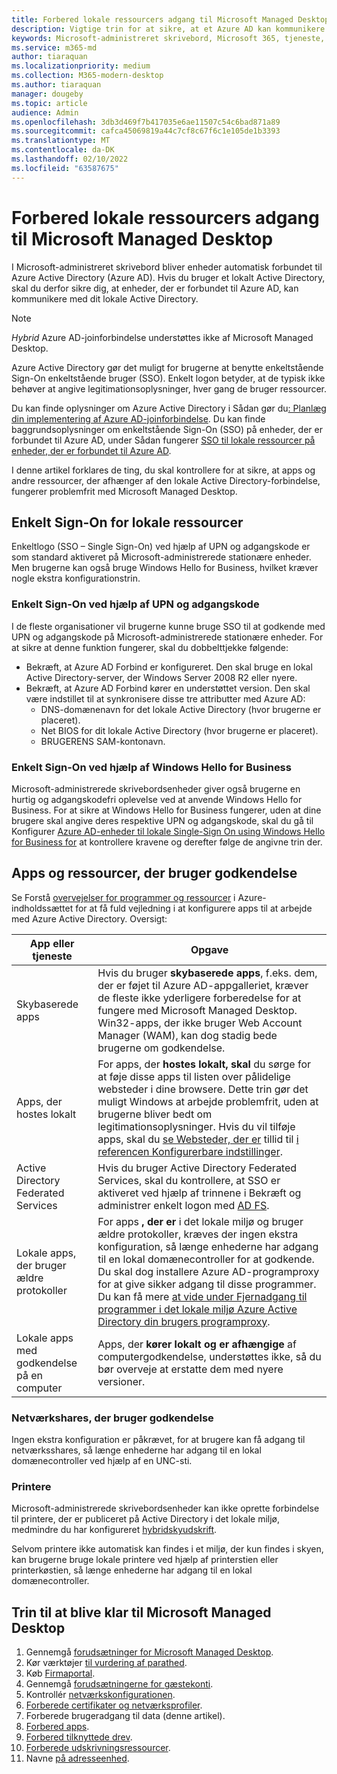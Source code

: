 ```yaml
---
title: Forbered lokale ressourcers adgang til Microsoft Managed Desktop
description: Vigtige trin for at sikre, at et Azure AD kan kommunikere med lokalt AD for at levere godkendelse
keywords: Microsoft-administreret skrivebord, Microsoft 365, tjeneste, dokumentation
ms.service: m365-md
author: tiaraquan
ms.localizationpriority: medium
ms.collection: M365-modern-desktop
ms.author: tiaraquan
manager: dougeby
ms.topic: article
audience: Admin
ms.openlocfilehash: 3db3d469f7b417035e6ae11507c54c6bad871a89
ms.sourcegitcommit: cafca45069819a44c7cf8c67f6c1e105de1b3393
ms.translationtype: MT
ms.contentlocale: da-DK
ms.lasthandoff: 02/10/2022
ms.locfileid: "63587675"
---
```

# <a name="prepare-on-premises-resources-access-for-microsoft-managed-desktop"></a>Forbered lokale ressourcers adgang til Microsoft Managed Desktop

I Microsoft-administreret skrivebord bliver enheder automatisk forbundet til Azure Active Directory (Azure AD). Hvis du bruger et lokalt Active Directory, skal du derfor sikre dig, at enheder, der er forbundet til Azure AD, kan kommunikere med dit lokale Active Directory.

> [!NOTE]  
> *Hybrid* Azure AD-joinforbindelse understøttes ikke af Microsoft Managed Desktop.

Azure Active Directory gør det muligt for brugerne at benytte enkeltstående Sign-On enkeltstående bruger (SSO). Enkelt logon betyder, at de typisk ikke behøver at angive legitimationsoplysninger, hver gang de bruger ressourcer.

Du kan finde oplysninger om Azure Active Directory i Sådan gør du[: Planlæg din implementering af Azure AD-joinforbindelse](/azure/active-directory/devices/azureadjoin-plan). Du kan finde baggrundsoplysninger om enkeltstående Sign-On (SSO) på enheder, der er forbundet til Azure AD, under Sådan fungerer [SSO til lokale ressourcer på enheder, der er forbundet til Azure AD](/azure/active-directory/devices/azuread-join-sso#how-it-works).

I denne artikel forklares de ting, du skal kontrollere for at sikre, at apps og andre ressourcer, der afhænger af den lokale Active Directory-forbindelse, fungerer problemfrit med Microsoft Managed Desktop.

## <a name="single-sign-on-for-on-premises-resources"></a>Enkelt Sign-On for lokale ressourcer

Enkeltlogo (SSO – Single Sign-On) ved hjælp af UPN og adgangskode er som standard aktiveret på Microsoft-administrerede stationære enheder. Men brugerne kan også bruge Windows Hello for Business, hvilket kræver nogle ekstra konfigurationstrin.

### <a name="single-sign-on-by-using-upn-and-password"></a>Enkelt Sign-On ved hjælp af UPN og adgangskode

I de fleste organisationer vil brugerne kunne bruge SSO til at godkende med UPN og adgangskode på Microsoft-administrerede stationære enheder. For at sikre at denne funktion fungerer, skal du dobbelttjekke følgende:

- Bekræft, at Azure AD Forbind er konfigureret. Den skal bruge en lokal Active Directory-server, der Windows Server 2008 R2 eller nyere.
- Bekræft, at Azure AD Forbind kører en understøttet version. Den skal være indstillet til at synkronisere disse tre attributter med Azure AD:
    - DNS-domænenavn for det lokale Active Directory (hvor brugerne er placeret).
    - Net BIOS for dit lokale Active Directory (hvor brugerne er placeret).
    - BRUGERENS SAM-kontonavn.

### <a name="single-sign-on-by-using-windows-hello-for-business"></a>Enkelt Sign-On ved hjælp af Windows Hello for Business

Microsoft-administrerede skrivebordsenheder giver også brugerne en hurtig og adgangskodefri oplevelse ved at anvende Windows Hello for Business. For at sikre at Windows Hello for Business fungerer, uden at dine brugere skal angive deres respektive UPN og adgangskode, skal du gå til Konfigurer [Azure AD-enheder til lokale Single-Sign On using Windows Hello for Business for](/windows/security/identity-protection/hello-for-business/hello-hybrid-aadj-sso-base) at kontrollere kravene og derefter følge de angivne trin der.

## <a name="apps-and-resources-that-use-authentication"></a>Apps og ressourcer, der bruger godkendelse

Se Forstå [overvejelser for programmer og ressourcer](/azure/active-directory/devices/azureadjoin-plan#understand-considerations-for-applications-and-resources) i Azure-indholdssættet for at få fuld vejledning i at konfigurere apps til at arbejde med Azure Active Directory. Oversigt:

| App eller tjeneste | Opgave |
| ------ | ------ |
| Skybaserede apps | Hvis du bruger **skybaserede apps**, f.eks. dem, der er føjet til Azure AD-appgalleriet, kræver de fleste ikke yderligere forberedelse for at fungere med Microsoft Managed Desktop. Win32-apps, der ikke bruger Web Account Manager (WAM), kan dog stadig bede brugerne om godkendelse. |
| Apps, der hostes lokalt | For apps, der **hostes lokalt, skal** du sørge for at føje disse apps til listen over pålidelige websteder i dine browsere. Dette trin gør det muligt Windows at arbejde problemfrit, uden at brugerne bliver bedt om legitimationsoplysninger. Hvis du vil tilføje apps, skal du [se Websteder, der er](../working-with-managed-desktop/config-setting-ref.md#trusted-sites) tillid til [i referencen Konfigurerbare indstillinger](../working-with-managed-desktop/config-setting-ref.md). |
| Active Directory Federated Services | Hvis du bruger Active Directory Federated Services, skal du kontrollere, at SSO er aktiveret ved hjælp af trinnene i Bekræft og administrer enkelt logon med [AD FS](/previous-versions/azure/azure-services/jj151809(v=azure.100)). |
| Lokale apps, der bruger ældre protokoller | For apps **, der er** i det lokale miljø og bruger ældre protokoller, kræves der ingen ekstra konfiguration, så længe enhederne har adgang til en lokal domænecontroller for at godkende. Du skal dog installere Azure AD-programproxy for at give sikker adgang til disse programmer. Du kan få mere [at vide under Fjernadgang til programmer i det lokale miljø Azure Active Directory din brugers programproxy](/azure/active-directory/manage-apps/application-proxy). |
| Lokale apps med godkendelse på en computer | Apps, der **kører lokalt og er afhængige** af computergodkendelse, understøttes ikke, så du bør overveje at erstatte dem med nyere versioner. |

### <a name="network-shares-that-use-authentication"></a>Netværkshares, der bruger godkendelse

Ingen ekstra konfiguration er påkrævet, for at brugere kan få adgang til netværksshares, så længe enhederne har adgang til en lokal domænecontroller ved hjælp af en UNC-sti.

### <a name="printers"></a>Printere

Microsoft-administrerede skrivebordsenheder kan ikke oprette forbindelse til printere, der er publiceret på Active Directory i det lokale miljø, medmindre du har konfigureret [hybridskyudskrift](/windows-server/administration/hybrid-cloud-print/hybrid-cloud-print-deploy).

Selvom printere ikke automatisk kan findes i et miljø, der kun findes i skyen, kan brugerne bruge lokale printere ved hjælp af printerstien eller printerkøstien, så længe enhederne har adgang til en lokal domænecontroller.

<!--add fuller material on printers when available-->
## <a name="steps-to-get-ready-for-microsoft-managed-desktop"></a>Trin til at blive klar til Microsoft Managed Desktop

1. Gennemgå [forudsætninger for Microsoft Managed Desktop](prerequisites.md).
1. Kør værktøjer [til vurdering af parathed](readiness-assessment-tool.md).
1. Køb [Firmaportal](../get-started/company-portal.md).
1. Gennemgå [forudsætningerne for gæstekonti](guest-accounts.md).
1. Kontrollér [netværkskonfigurationen](network.md).
1. [Forberede certifikater og netværksprofiler](certs-wifi-lan.md).
1. Forberede brugeradgang til data (denne artikel).
1. [Forbered apps](apps.md).
1. [Forbered tilknyttede drev](mapped-drives.md).
1. [Forberede udskrivningsressourcer](printing.md).
1. Navne [på adresseenhed](address-device-names.md).
